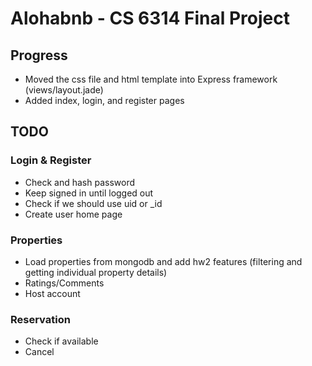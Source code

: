 # Alohabnb - CS 6314 Final Project
## Progress
- Moved the css file and html template into Express framework (views/layout.jade)
- Added index, login, and register pages

## TODO
### Login & Register
- Check and hash password
- Keep signed in until logged out
- Check if we should use uid or _id
- Create user home page
### Properties
- Load properties from mongodb and add hw2 features (filtering and getting individual property details)
- Ratings/Comments
- Host account
### Reservation
- Check if available
- Cancel
